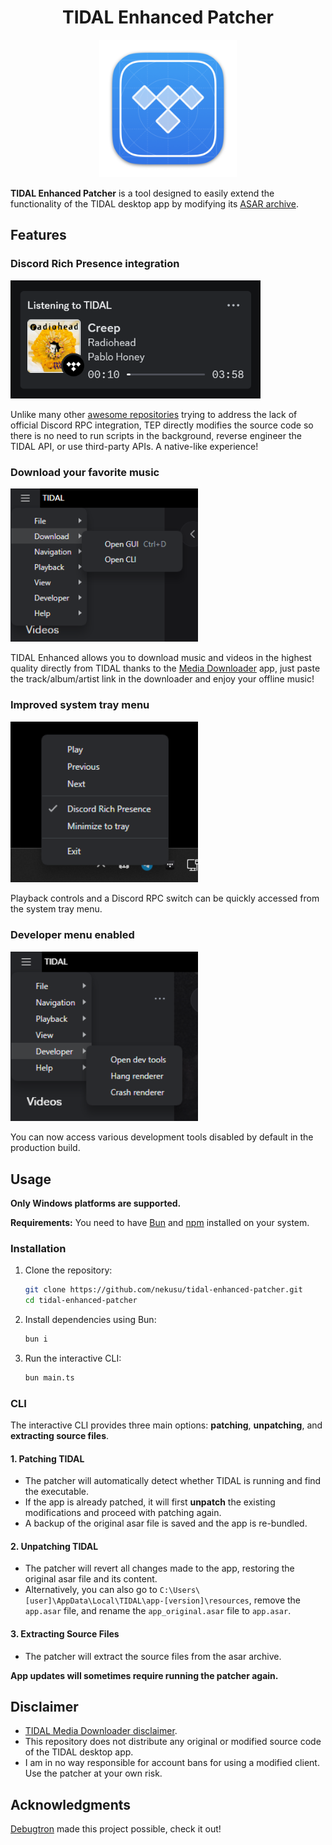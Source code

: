 <h1 align="center">TIDAL Enhanced Patcher</h1>

<p align="center">
  <img src="./assets/tidal-enhanced-icon.png" width="220" />
</p>

**TIDAL Enhanced Patcher** is a tool designed to easily extend the functionality of the TIDAL desktop app by modifying its [ASAR archive](https://www.electronjs.org/docs/latest/tutorial/asar-archives).

## Features

### Discord Rich Presence integration

<img src="./assets/discord-rpc.png" width="400" />

Unlike many other [awesome repositories](https://github.com/search?q=tidal+discord) trying to address the lack of official Discord RPC integration, TEP directly modifies the source code so there is no need to run scripts in the background, reverse engineer the TIDAL API, or use third-party APIs. A native-like experience!

### Download your favorite music

<img src="./assets/download-menu.png" width="300" />

TIDAL Enhanced allows you to download music and videos in the highest quality directly from TIDAL thanks to the [Media Downloader](https://github.com/yaronzz/Tidal-Media-Downloader) app, just paste the track/album/artist link in the downloader and enjoy your offline music!

### Improved system tray menu

<img src="./assets/system-tray.png" width="300" />

Playback controls and a Discord RPC switch can be quickly accessed from the system tray menu.

### Developer menu enabled

<img src="./assets/dev-menu.png" width="300" />

You can now access various development tools disabled by default in the production build.

## Usage

**Only Windows platforms are supported.**

**Requirements:**
You need to have [Bun](https://github.com/oven-sh/bun#install) and [npm](https://github.com/Schniz/fnm#using-winget-windows) installed on your system.

### Installation

1. Clone the repository:
    ```sh
    git clone https://github.com/nekusu/tidal-enhanced-patcher.git
    cd tidal-enhanced-patcher
    ```

2. Install dependencies using Bun:
    ```sh
    bun i
    ```

3. Run the interactive CLI:
    ```sh
    bun main.ts
    ```

### CLI

The interactive CLI provides three main options: **patching**, **unpatching**, and **extracting source files**.

#### 1. Patching TIDAL

- The patcher will automatically detect whether TIDAL is running and find the executable.
- If the app is already patched, it will first **unpatch** the existing modifications and proceed with patching again.
- A backup of the original asar file is saved and the app is re-bundled.

#### 2. Unpatching TIDAL

- The patcher will revert all changes made to the app, restoring the original asar file and its content.
- Alternatively, you can also go to `C:\Users\[user]\AppData\Local\TIDAL\app-[version]\resources`, remove the `app.asar` file, and rename the `app_original.asar` file to `app.asar`.

#### 3. Extracting Source Files

- The patcher will extract the source files from the asar archive.

**App updates will sometimes require running the patcher again.**

## Disclaimer

- [TIDAL Media Downloader disclaimer](https://github.com/yaronzz/Tidal-Media-Downloader#-disclaimer).
- This repository does not distribute any original or modified source code of the TIDAL desktop app.
- I am in no way responsible for account bans for using a modified client. Use the patcher at your own risk.

## Acknowledgments

[Debugtron](https://github.com/bytedance/debugtron) made this project possible, check it out!
